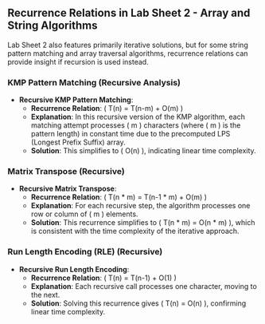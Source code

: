 ## Recurrence Relations in Lab Sheet 2 - Array and String Algorithms
Lab Sheet 2 also features primarily iterative solutions, but for some string pattern matching and array traversal algorithms, recurrence relations can provide insight if recursion is used instead.

### KMP Pattern Matching (Recursive Analysis)
- **Recursive KMP Pattern Matching**:
   - **Recurrence Relation**: \( T(n) = T(n-m) + O(m) \)
   - **Explanation**: In this recursive version of the KMP algorithm, each matching attempt processes \( m \) characters (where \( m \) is the pattern length) in constant time due to the precomputed LPS (Longest Prefix Suffix) array.
   - **Solution**: This simplifies to \( O(n) \), indicating linear time complexity.

### Matrix Transpose (Recursive)
- **Recursive Matrix Transpose**:
   - **Recurrence Relation**: \( T(n * m) = T(n-1 * m) + O(m) \)
   - **Explanation**: For each recursive step, the algorithm processes one row or column of \( m \) elements.
   - **Solution**: This recurrence simplifies to \( T(n * m) = O(n * m) \), which is consistent with the time complexity of the iterative approach.

### Run Length Encoding (RLE) (Recursive)
- **Recursive Run Length Encoding**:
   - **Recurrence Relation**: \( T(n) = T(n-1) + O(1) \)
   - **Explanation**: Each recursive call processes one character, moving to the next.
   - **Solution**: Solving this recurrence gives \( T(n) = O(n) \), confirming linear time complexity.
